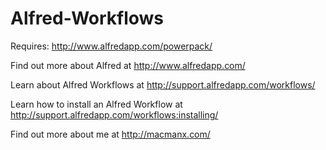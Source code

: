 Alfred-Workflows
================

Requires: http://www.alfredapp.com/powerpack/

Find out more about Alfred at http://www.alfredapp.com/

Learn about Alfred Workflows at http://support.alfredapp.com/workflows/

Learn how to install an Alfred Workflow at http://support.alfredapp.com/workflows:installing/

Find out more about me at http://macmanx.com/
